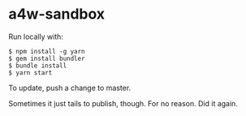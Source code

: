 # a4w-sandbox

Run locally with:

```
$ npm install -g yarn
$ gem install bundler
$ bundle install
$ yarn start
```

To update, push a change to master.

Sometimes it just tails to publish, though. For no reason. Did it again.
